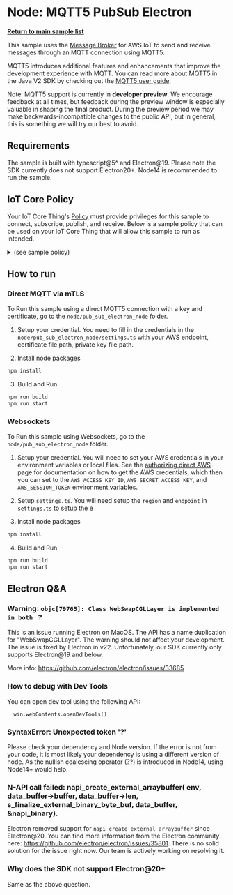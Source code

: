 # Node: MQTT5 PubSub Electron

[**Return to main sample list**](../../README.md)

This sample uses the
[Message Broker](https://docs.aws.amazon.com/iot/latest/developerguide/iot-message-broker.html)
for AWS IoT to send and receive messages through an MQTT connection using MQTT5.

MQTT5 introduces additional features and enhancements that improve the development experience with MQTT. You can read more about MQTT5 in the Java V2 SDK by checking out the [MQTT5 user guide](https://github.com/awslabs/aws-crt-nodejs/blob/main/MQTT5-UserGuide.md).

Note: MQTT5 support is currently in **developer preview**. We encourage feedback at all times, but feedback during the preview window is especially valuable in shaping the final product. During the preview period we may make backwards-incompatible changes to the public API, but in general, this is something we will try our best to avoid.

## Requirements

The sample is built with typescript@5^ and Electron@19. Please note the SDK currently does not support Electron20+.
Node14 is recommended to run the sample.


## IoT Core Policy
Your IoT Core Thing's [Policy](https://docs.aws.amazon.com/iot/latest/developerguide/iot-policies.html) must provide privileges for this sample to connect, subscribe, publish, and receive. Below is a sample policy that can be used on your IoT Core Thing that will allow this sample to run as intended.

<details>
<summary>(see sample policy)</summary>
<pre>
{
  "Version": "2012-10-17",
  "Statement": [
    {
      "Effect": "Allow",
      "Action": [
        "iot:Publish",
        "iot:Receive"
      ],
      "Resource": [
        "arn:aws:iot:<b>region</b>:<b>account</b>:topic/test/topic/*"
      ]
    },
    {
      "Effect": "Allow",
      "Action": [
        "iot:Subscribe"
      ],
      "Resource": [
        "arn:aws:iot:<b>region</b>:<b>account</b>:topicfilter/test/topic/*"
      ]
    },
    {
      "Effect": "Allow",
      "Action": [
        "iot:Connect"
      ],
      "Resource": [
        "arn:aws:iot:<b>region</b>:<b>account</b>:client/*"
      ]
    }
  ]
}
</pre>

Replace with the following with the data from your AWS account:
* `<region>`: The AWS IoT Core region where you created your AWS IoT Core thing you wish to use with this sample. For example `us-east-1`.
* `<account>`: Your AWS IoT Core account ID. This is the set of numbers in the top right next to your AWS account name when using the AWS IoT Core website.

Note that in a real application, you may want to avoid the use of wildcards in your ClientID or use them selectively. Please follow best practices when working with AWS on production applications using the SDK. Also, for the purposes of this sample, please make sure your policy allows a client ID of `test-*` to connect or use `--client_id <client ID here>` to send the client ID your policy supports.

</details>

## How to run

### Direct MQTT via mTLS

To Run this sample using a direct MQTT5 connection with a key and certificate, go to the `node/pub_sub_electron_node` folder.
1. Setup your credential. You need to fill in the credentials in the `node/pub_sub_electron_node/settings.ts` with your AWS endpoint, certificate file path, private key file path.

2. Install node packages
``` sh
npm install
```

3. Build and Run
```sh
npm run build
npm run start
```

### Websockets

To Run this sample using Websockets, go to the `node/pub_sub_electron_node` folder.
1. Setup your credential. You will need to set your AWS credentials in your environment variables or local files. See the [authorizing direct AWS](https://docs.aws.amazon.com/iot/latest/developerguide/authorizing-direct-aws.html) page for documentation on how to get the AWS credentials, which then you can set to the `AWS_ACCESS_KEY_ID`, `AWS_SECRET_ACCESS_KEY`, and `AWS_SESSION_TOKEN` environment variables.

2. Setup `settings.ts`. You will need setup the `region` and `endpoint` in `settings.ts` to setup the e

3. Install node packages
```sh
npm install
```

4. Build and Run
```sh
npm run build
npm run start
```

## Electron Q&A
### Warning: `objc[79765]: Class WebSwapCGLLayer is implemented in both ` ?

This is an issue running Electron on MacOS. The API has a name duplication for "WebSwapCGLLayer". The warning should not affect your development. The issue is fixed by Electron in v22. Unfortunately, our SDK currently only supports Electron@19 and below.

More info: https://github.com/electron/electron/issues/33685

### How to debug with Dev Tools
You can open dev tool using the following API:
```
  win.webContents.openDevTools()
```

### SyntaxError: Unexpected token '?'
Please check your dependency and Node version. If the error is not from your code, it is most likely your dependency is using a different version of node. As the nullish coalescing operator (??) is introduced in Node14, using Node14+ would help.

### N-API call failed: napi_create_external_arraybuffer( env, data_buffer->buffer, data_buffer->len, s_finalize_external_binary_byte_buf, data_buffer, &napi_binary).
Electron removed support for `napi_create_external_arraybuffer` since Electron@20. You can find more information from the Electron community here: https://github.com/electron/electron/issues/35801. There is no solid solution for the issue right now. Our team is actively working on resolving it.

### Why does the SDK not support Electron@20+
Same as the above question.
